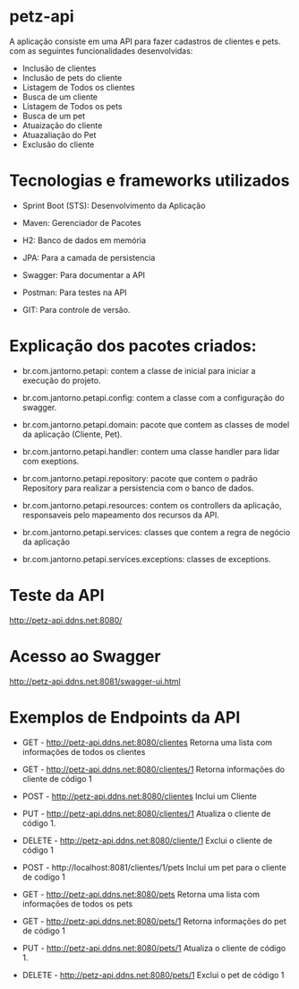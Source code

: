 # petz-api
A aplicação consiste em uma API para fazer cadastros de clientes e pets.
com as seguintes funcionalidades desenvolvidas:
- Inclusão de clientes
- Inclusão de pets do cliente
- Listagem de Todos os clientes
- Busca de um cliente
- Listagem de Todos os pets
- Busca de um pet
- Atuaização do cliente
- Atuazaliação do Pet
- Exclusão do cliente

# Tecnologias e frameworks utilizados

- Sprint Boot (STS):
  Desenvolvimento da Aplicação

- Maven:
  Gerenciador de Pacotes

- H2:
  Banco de dados em memória

- JPA:
  Para a camada de persistencia

- Swagger:
  Para documentar a API

- Postman:
  Para testes na API
 
- GIT:
  Para controle de versão.

# Explicação dos pacotes criados:

- br.com.jantorno.petapi:
  contem a classe de inicial para iniciar a execução do projeto.

- br.com.jantorno.petapi.config:
  contem a classe com a configuração do swagger.

- br.com.jantorno.petapi.domain:
  pacote que contem as classes de model da aplicação (Cliente, Pet).
 
- br.com.jantorno.petapi.handler:
  contem uma classe handler para lidar com exeptions.

- br.com.jantorno.petapi.repository:
  pacote que contem o padrão Repository para realizar a persistencia com o banco de dados.

- br.com.jantorno.petapi.resources:
  contem os controllers da aplicação, responsaveis pelo mapeamento dos recursos da API.

- br.com.jantorno.petapi.services:
  classes que contem a regra de negócio da aplicação

- br.com.jantorno.petapi.services.exceptions:
  classes de exceptions.

# Teste da API
  http://petz-api.ddns.net:8080/

# Acesso ao Swagger
  http://petz-api.ddns.net:8081/swagger-ui.html

# Exemplos de Endpoints da API

- GET - http://petz-api.ddns.net:8080/clientes
  Retorna uma lista com informações de todos os clientes

- GET - http://petz-api.ddns.net:8080/clientes/1
  Retorna informações do cliente de código 1

- POST - http://petz-api.ddns.net:8080/clientes
  Inclui um Cliente

- PUT - http://petz-api.ddns.net:8080/clientes/1
  Atualiza o cliente de código 1.

- DELETE - http://petz-api.ddns.net:8080/cliente/1
  Exclui o cliente de código 1
  
- POST - http://localhost:8081/clientes/1/pets
  Inclui um pet para o cliente de codigo 1

- GET - http://petz-api.ddns.net:8080/pets
  Retorna uma lista com informações de todos os pets

- GET - http://petz-api.ddns.net:8080/pets/1
  Retorna informações do pet de código 1

- PUT - http://petz-api.ddns.net:8080/pets/1
  Atualiza o cliente de código 1.

- DELETE - http://petz-api.ddns.net:8080/pets/1
  Exclui o pet de código 1
